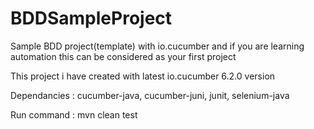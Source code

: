 # BDDSampleProject
Sample BDD project(template) with io.cucumber and if you are learning automation this can be considered as your first project

This project i have created with latest io.cucumber 6.2.0 version

Dependancies : cucumber-java, cucumber-juni, junit, selenium-java

Run command : mvn clean test
